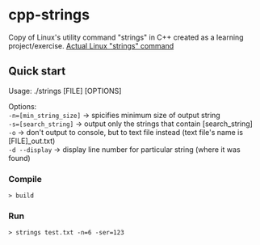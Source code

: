 # cpp-strings
Copy of Linux's utility command "strings" in C++ created as a learning project/exercise.
[Actual Linux "strings" command](https://man7.org/linux/man-pages/man1/strings.1.html)

## Quick start
Usage: ./strings [FILE] [OPTIONS]

Options:\
`-n=[min_string_size]` -> spicifies minimum size of output string\
`-s=[search_string]` -> output only the strings that contain [search_string]\
`-o` -> don't output to console, but to text file instead (text file's name is [FILE]_out.txt)\
`-d --display` -> display line number for particular string (where it was found)

### Compile
```console
> build
```

### Run
```console
> strings test.txt -n=6 -ser=123
```
